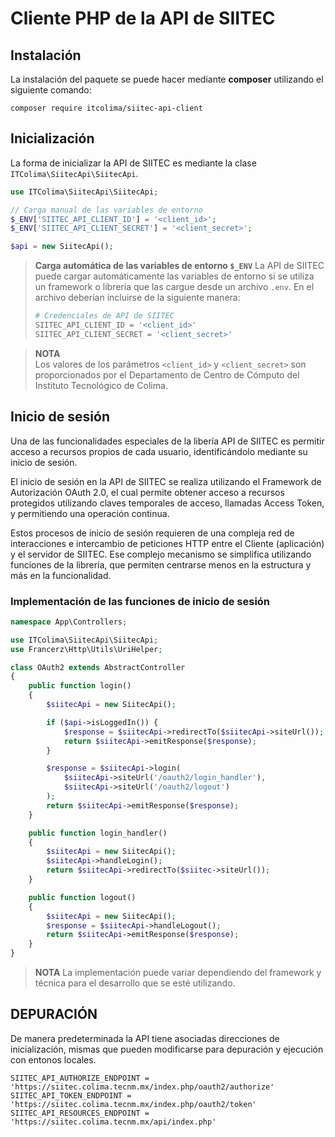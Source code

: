 Cliente PHP de la API de SIITEC
=======================================

Instalación
---------------------------------------

La instalación del paquete se puede hacer mediante **composer** utilizando el
siguiente comando:

```
composer require itcolima/siitec-api-client
```

Inicialización
---------------------------------------

La forma de inicializar la API de SIITEC es mediante la clase
`ITColima\SiitecApi\SiitecApi`.

```php
use ITColima\SiitecApi\SiitecApi;

// Carga manual de las variables de entorno
$_ENV['SIITEC_API_CLIENT_ID'] = '<client_id>';
$_ENV['SIITEC_API_CLIENT_SECRET'] = '<client_secret>';

$api = new SiitecApi();
```

> **Carga automática de las variables de entorno `$_ENV`**
> La API de SIITEC puede cargar automáticamente las variables de entorno si
> se utiliza un framework o librería que las cargue desde un archivo `.env`.
> En el archivo deberían incluirse de la siguiente manera:
> ```bash
> # Credenciales de API de SIITEC
> SIITEC_API_CLIENT_ID = '<client_id>'
> SIITEC_API_CLIENT_SECRET = '<client_secret>'
> ```

> **NOTA**  
> Los valores de los parámetros `<client_id>` y `<client_secret>` son proporcionados
> por el Departamento de Centro de Cómputo del Instituto Tecnológico de Colima.

Inicio de sesión
---------------------------------------

Una de las funcionalidades especiales de la libería API de SIITEC es permitir
acceso a recursos propios de cada usuario, identificándolo mediante su inicio
de sesión.

El inicio de sesión en la API de SIITEC se realiza utilizando el Framework
de Autorización OAuth 2.0, el cual permite obtener acceso a recursos protegidos
utilizando claves temporales de acceso, llamadas Access Token, y permitiendo una
operación continua.

Estos procesos de inicio de sesión requieren de una compleja red de interacciones
e intercambio de peticiones HTTP entre el Cliente (aplicación) y el
servidor de SIITEC. Ese complejo mecanismo se simplifica utilizando funciones
de la librería, que permiten centrarse menos en la estructura y más en la
funcionalidad.

### Implementación de las funciones de inicio de sesión

```php
namespace App\Controllers;

use ITColima\SiitecApi\SiitecApi;
use Francerz\Http\Utils\UriHelper;

class OAuth2 extends AbstractController
{
    public function login()
    {
        $siitecApi = new SiitecApi();

        if ($api->isLoggedIn()) {
            $response = $siitecApi->redirectTo($siitecApi->siteUrl());
            return $siitecApi->emitResponse($response);
        }

        $response = $siitecApi->login(
            $siitecApi->siteUrl('/oauth2/login_handler'),
            $siitecApi->siteUrl('/oauth2/logout')
        );
        return $siitecApi->emitResponse($response);
    }

    public function login_handler()
    {
        $siitecApi = new SiitecApi();
        $siitecApi->handleLogin();
        return $siitecApi->redirectTo($siitec->siteUrl());
    }

    public function logout()
    {
        $siitecApi = new SiitecApi();
        $response = $siitecApi->handleLogout();
        return $siitecApi->emitResponse($response);
    }
}
```

> **NOTA**
> La implementación puede variar dependiendo del framework y técnica
> para el desarrollo que se esté utilizando.

DEPURACIÓN
----------

De manera predeterminada la API tiene asociadas direcciones de inicialización,
mismas que pueden modificarse para depuración y ejecución con entonos locales.

```env
SIITEC_API_AUTHORIZE_ENDPOINT = 'https://siitec.colima.tecnm.mx/index.php/oauth2/authorize'
SIITEC_API_TOKEN_ENDPOINT = 'https://siitec.colima.tecnm.mx/index.php/oauth2/token'
SIITEC_API_RESOURCES_ENDPOINT = 'https://siitec.colima.tecnm.mx/api/index.php'
```